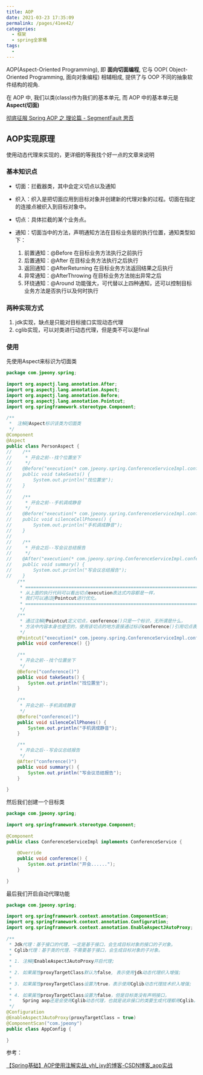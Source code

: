 ```yaml
---
title: AOP
date: 2021-03-23 17:35:09
permalink: /pages/41ee42/
categories:
  - 框架
  - spring全家桶
tags:
  - 
---
```

AOP(Aspect-Oriented Programming), 即 **面向切面编程**, 它与 OOP( Object-Oriented Programming, 面向对象编程) 相辅相成, 提供了与 OOP 不同的抽象软件结构的视角.

在 AOP 中, 我们以类(class)作为我们的基本单元, 而 AOP 中的基本单元是 **Aspect(切面)**

[彻底征服 Spring AOP 之 理论篇 - SegmentFault 思否](https://segmentfault.com/a/1190000007469968)

## AOP实现原理

使用动态代理来实现的，更详细的等我找个好一点的文章来说明





### 基本知识点

- 切面：拦截器类，其中会定义切点以及通知
- 织入：织入是把切面应用到目标对象并创建新的代理对象的过程。切面在指定的连接点被织入到目标对象中。
- 切点：具体拦截的某个业务点。
- 通知：切面当中的方法，声明通知方法在目标业务层的执行位置，通知类型如下：

  1. 前置通知：@Before 在目标业务方法执行之前执行
  2. 后置通知：@After 在目标业务方法执行之后执行
  3. 返回通知：@AfterReturning 在目标业务方法返回结果之后执行
  4. 异常通知：@AfterThrowing 在目标业务方法抛出异常之后
  5. 环绕通知：@Around 功能强大，可代替以上四种通知，还可以控制目标业务方法是否执行以及何时执行

### 两种实现方式

1. jdk实现，缺点是只能对目标接口实现动态代理
2. cglib实现，可以对类进行动态代理，但是类不可以是final

### 使用

先使用Aspect来标识为切面类

```java
package com.jpeony.spring;
 
import org.aspectj.lang.annotation.After;
import org.aspectj.lang.annotation.Aspect;
import org.aspectj.lang.annotation.Before;
import org.aspectj.lang.annotation.Pointcut;
import org.springframework.stereotype.Component;
 
/**
 *  注解@Aspect标识该类为切面类
 */
@Component
@Aspect
public class PersonAspect {
//    /**
//     * 开会之前--找个位置坐下
//     */
//    @Before("execution(* com.jpeony.spring.ConferenceServiceImpl.conference(..))")
//    public void takeSeats() {
//        System.out.println("找位置坐");
//    }
//
//    /**
//     * 开会之前--手机调成静音
//     */
//    @Before("execution(* com.jpeony.spring.ConferenceServiceImpl.conference(..))")
//    public void silenceCellPhones() {
//        System.out.println("手机调成静音");
//    }
//
//    /**
//     * 开会之后--写会议总结报告
//     */
//    @After("execution(* com.jpeony.spring.ConferenceServiceImpl.conference(..))")
//    public void summary() {
//        System.out.println("写会议总结报告");
//    }
    /**
     * =========================================================================
     * 从上面的执行代码可以看出切点execution表达式内容都是一样，
     * 我们可以通过@Pointcut进行优化。
     * =========================================================================
     */
    /**
     * 通过注解@Pointcut定义切点，conference()只是一个标识，无所谓是什么，
     * 方法中内容本身也是空的，使用该切点的地方直接通过标识conference()引用切点表达式。
     */
    @Pointcut("execution(* com.jpeony.spring.ConferenceServiceImpl.conference(..))")
    public void conference() {}
 
    /**
     * 开会之前--找个位置坐下
     */
    @Before("conference()")
    public void takeSeats() {
        System.out.println("找位置坐");
    }
 
    /**
     * 开会之前--手机调成静音
     */
    @Before("conference()")
    public void silenceCellPhones() {
        System.out.println("手机调成静音");
    }

    /**
     * 开会之后--写会议总结报告
     */
    @After("conference()")
    public void summary() {
        System.out.println("写会议总结报告");
    }
 
}
```

然后我们创建一个目标类

```java
package com.jpeony.spring;
 
import org.springframework.stereotype.Component;
 
@Component
public class ConferenceServiceImpl implements ConferenceService {
 
    @Override
    public void conference() {
        System.out.println("开会......");
    }
 
}
```

最后我们开启自动代理功能

```java
package com.jpeony.spring;
 
import org.springframework.context.annotation.ComponentScan;
import org.springframework.context.annotation.Configuration;
import org.springframework.context.annotation.EnableAspectJAutoProxy;
 
/**
 * Jdk代理：基于接口的代理，一定是基于接口，会生成目标对象的接口的子对象。
 * Cglib代理：基于类的代理，不需要基于接口，会生成目标对象的子对象。
 *
 * 1. 注解@EnableAspectJAutoProxy开启代理;
 *
 * 2. 如果属性proxyTargetClass默认为false, 表示使用jdk动态代理织入增强;
 *
 * 3. 如果属性proxyTargetClass设置为true，表示使用Cglib动态代理技术织入增强;
 *
 * 4. 如果属性proxyTargetClass设置为false，但是目标类没有声明接口，
 *    Spring aop还是会使用Cglib动态代理，也就是说非接口的类要生成代理都用Cglib。
 */
@Configuration
@EnableAspectJAutoProxy(proxyTargetClass = true)
@ComponentScan("com.jpeony")
public class AppConfig {
 
}
```

参考：

[【Spring基础】AOP使用注解实战_yhl_jxy的博客-CSDN博客_aop实战](https://blog.csdn.net/yhl_jxy/article/details/78815636)



